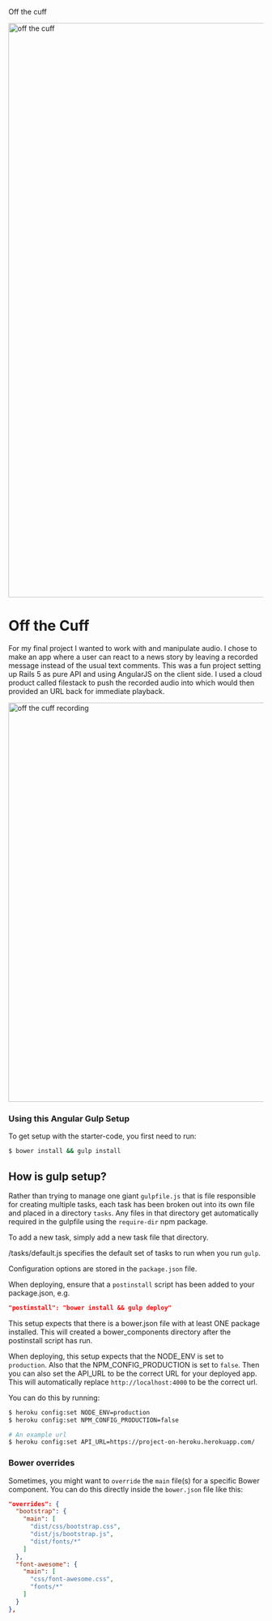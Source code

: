 Off the cuff 

<img width="1135" alt="off the cuff" src="https://user-images.githubusercontent.com/25333173/28066984-2a66f3fe-6637-11e7-9ab2-7e211b4c5ee3.png">

# Off the Cuff

For my final project I wanted to work with and manipulate audio. I chose to make an app where a user can react to a news story by leaving a recorded message instead of the usual text comments. This was a fun project setting up Rails 5 as pure API and using AngularJS on the client side. I used a cloud product called filestack to push the recorded audio into which would then provided an URL back for immediate playback.  


<img width="789" alt="off the cuff recording" src="https://user-images.githubusercontent.com/25333173/28066983-2a633174-6637-11e7-8898-d09cf4995163.png">




### Using this Angular Gulp Setup

To get setup with the starter-code, you first need to run:

```sh
$ bower install && gulp install
```

## How is gulp setup?

Rather than trying to manage one giant `gulpfile.js` that is file responsible for creating multiple tasks, each task has been broken out into its own file and placed in a directory `tasks`. Any files in that directory get automatically required in the gulpfile using the `require-dir` npm package.

To add a new task, simply add a new task file that directory.

/tasks/default.js specifies the default set of tasks to run
when you run `gulp`.

Configuration options are stored in the `package.json` file.

When deploying, ensure that a `postinstall` script has been added to
your package.json, e.g.

```json
"postinstall": "bower install && gulp deploy"
```

This setup expects that there is a bower.json file with at least ONE package
installed. This will created a bower_components directory after
the postinstall script has run.

When deploying, this setup expects that the NODE_ENV is set to `production`.
Also that the NPM_CONFIG_PRODUCTION is set to `false`. Then you can also set the API_URL to be the correct URL for your deployed app. This will automatically replace `http://localhost:4000` to be the correct url.

You can do this by running:

```bash
$ heroku config:set NODE_ENV=production
$ heroku config:set NPM_CONFIG_PRODUCTION=false

# An example url
$ heroku config:set API_URL=https://project-on-heroku.herokuapp.com/
```

### Bower overrides

Sometimes, you might want to `override` the `main` file(s) for a specific Bower component. You can do this directly inside the `bower.json` file like this:

```json
"overrides": {
  "bootstrap": {
    "main": [
      "dist/css/bootstrap.css",
      "dist/js/bootstrap.js",
      "dist/fonts/*"
    ]
  },
  "font-awesome": {
    "main": [
      "css/font-awesome.css",
      "fonts/*"
    ]
  }
},
```
